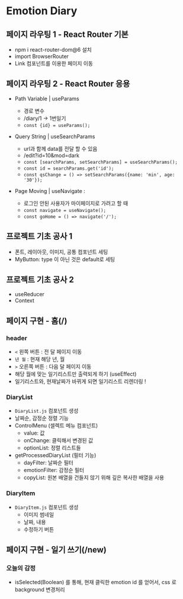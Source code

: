 # Emotion Diary
## 페이지 라우팅 1 - React Router 기본
- npm i react-router-dom@6 설치
- import BrowserRouter
- Link 컴포넌트를 이용한 페이지 이동


## 페이지 라우팅 2 - React Router 응용
- Path Variable | useParams 
  - 경로 변수 
  - /diary/1  -> 1번일기
  - `const {id} = useParams();`

  
- Query String | useSearchParams
  - url과 함께 data를 전달 할 수 있음
  - /edit?id=10&mod=dark
  - `const [searchParams, setSearchParams] = useSearchParams();`
  - `const id = searchParams.get('id');`
  - `const qsChange = () => setSearchParams({name: 'min', age: '30'});`


- Page Moving | useNavigate :
  - 로그인 안된 사용자가 마이페이지로 가려고 할 때
  - `const navigate = useNavigate();`
  - `const goHome = () => navigate('/');`


## 프로젝트 기초 공사 1
- 폰트, 레이아웃, 이미지, 공통 컴포넌트 세팅
- MyButton: type 이 아닌 것은 default로 세팅


## 프로젝트 기초 공사 2
- useReducer
- Context


## 페이지 구현 - 홈(/)
### header

- `<` 왼쪽 버튼 : 전 달 페이지 이동
- `년 월` : 현재 해당 년, 월
- `>` 오른쪽 버튼 : 다음 달 페이지 이동
- 해당 월에 맞는 일기리스트만 출력되게 하기 (useEffect)
- 일기리스트와, 현재날짜가 바뀌게 되면 일기리스트 리렌더링 !

### DiaryList

- `DiaryList.js` 컴포넌트 생성 
- 날짜순, 감정순 정렬 기능
- ControlMenu (셀렉트 메뉴 컴포넌트)
  - value: 값
  - onChange: 클릭해서 변경된 값
  - optionList: 정렬 리스트들
- getProcessedDiaryList (필터 기능)
  - dayFilter: 날짜순 필터
  - emotionFilter: 감정순 필터
  - copyList: 원본 배열을 건들지 않기 위해 깊은 복사한 배열을 사용

### DiaryItem

- `DiaryItem.js` 컴포넌트 생성 
  - 이미지 썸네일 
  - 날짜, 내용
  - 수정하기 버튼




## 페이지 구현 - 일기 쓰기(/new)

### 오늘의 감정
- isSelected(Boolean) 를 통해, 현재 클릭한 emotion id 를 얻어서, css 로 background 변경처리